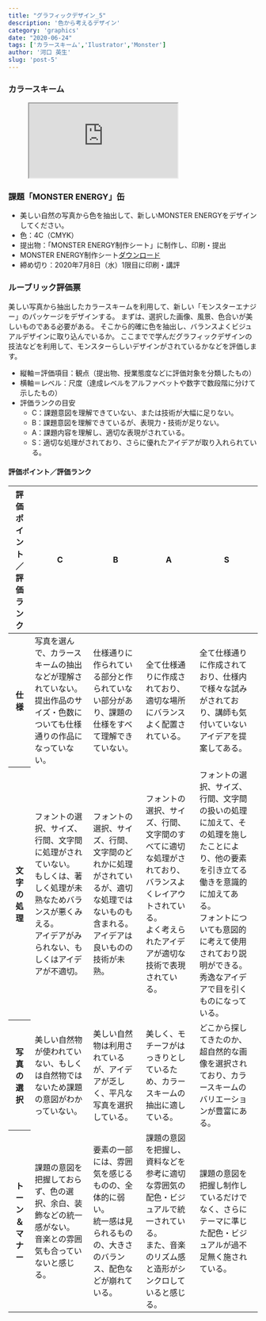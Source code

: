 ```yaml
---
title: "グラフィックデザイン_5"
description: '色から考えるデザイン'
category: 'graphics'
date: "2020-06-24"
tags: ['カラースキーム','Ilustrator','Monster']
author: '河口 英生'
slug: 'post-5'
---
```

<div class="post-section">
<h3 class="title is-5" >カラースキーム</h3>
<figure class="is-fullwidth slide">
  <iframe src="https://drive.google.com/file/d/1O2Vfbk-2PlLpSLI9ecn7Gc9mLq308HC3/preview"></iframe>
</figure>
</div>

<div class="post-section">
<h3 class="title is-5" >課題「MONSTER ENERGY」缶</h3>

+ 美しい自然の写真から色を抽出して、新しいMONSTER ENERGYをデザインしてください。
+ 色：4C（CMYK）
+ 提出物：「MONSTER ENERGY制作シート」に制作し、印刷・提出
+ MONSTER ENERGY制作シート[ダウンロード](https://drive.google.com/file/d/1ytKkoJvrxvI96narKRiHA_d7TfmeeS7Q/view?usp=sharing)
+ 締め切り：2020年7月8日（水）1限目に印刷・講評

</div>

<div class="post-section">
<h3 class="title is-5">ルーブリック評価票</h3>

美しい写真から抽出したカラースキームを利用して、新しい「モンスターエナジー」のパッケージをデザインする。
まずは、選択した画像、風景、色合いが美しいものである必要がある。
そこから的確に色を抽出し、バランスよくビジュアルデザインに取り込んでいるか。
ここまでで学んだグラフィックデザインの技法などを利用して、モンスターらしいデザインがされているかなどを評価します。

+ 縦軸＝評価項目：観点（提出物、授業態度などに評価対象を分類したもの）
+ 横軸＝レベル：尺度（達成レベルをアルファベットや数字で数段階に分けて示したもの）
+ 評価ランクの目安
  + C：課題意図を理解できていない、または技術が大幅に足りない。
  + B：課題意図を理解できているが、表現力・技術が足りない。
  + A：課題内容を理解し、適切な表現がされている。
  + S：適切な処理がされており、さらに優れたアイデアが取り入れられている。

<h4 class="title is-6">評価ポイント／評価ランク</h4>
<table class="table is-bordered is-striped is-narrow is-fullwidth">
<thead class="table-top">
    <tr>
        <th>評価ポイント／評価ランク</th>
        <th>C</th>
        <th>B</th>
        <th>A</th>
        <th>S</th>
    </tr>
</thead>
<tbody>
    <tr>
        <th>仕様</th>
        <td>写真を選んで、カラースキームの抽出などが理解されていない。提出作品のサイズ・色数についても仕様通りの作品になっていない。</td>
        <td>仕様通りに作られている部分と作られていない部分があり、課題の仕様をすべて理解できていない。</td>
        <td>全て仕様通りに作成されており、適切な場所にバランスよく配置されている。</td>
        <td>全て仕様通りに作成されており、仕様内で様々な試みがされており、講師も気付いていないアイデアを提案してある。</td>
    </tr>
    <tr>
        <th>文字の処理</th>
        <td>フォントの選択、サイズ、行間、文字間に処理がされていない。<br>
        もしくは、著しく処理が未熟なためバランスが悪くみえる。<br>
        アイデアがみられない、もしくはアイデアが不適切。</td>
        <td>フォントの選択、サイズ、行間、文字間のどれかに処理がされているが、適切な処理ではないものも含まれる。<br>
        アイデアは良いものの技術が未熟。</td>
        <td>フォントの選択、サイズ、行間、文字間のすべてに適切な処理がされており、バランスよくレイアウトされている。<br>
        よく考えられたアイデアが適切な技術で表現されている。</td>
        <td>フォントの選択、サイズ、行間、文字間の扱いの処理に加えて、その処理を施したことにより、他の要素を引き立てる働きを意識的に加えてある。<br>
        フォントについても意図的に考えて使用されており説明ができる。<br>
        秀逸なアイデアで目を引くものになっている。</td>
    </tr>
    <tr>
        <th>写真の選択</th>
        <td>美しい自然物が使われていない、もしくは自然物ではないため課題の意図がわかっていない。</td>
        <td>美しい自然物は利用されているが、アイデアが乏しく、平凡な写真を選択している。</td>
        <td>美しく、モチーフがはっきりとしているため、カラースキームの抽出に適している。</td>
        <td>どこから探してきたのか、超自然的な画像を選択されており、カラースキームのバリエーションが豊富にある。</td>
    </tr>
    <tr>
        <th>トーン＆マナー</th>
        <td>課題の意図を把握しておらず、色の選択、余白、装飾などの統一感がない。<br>
        音楽との雰囲気も合っていないと感じる。</td>
        <td>要素の一部には、雰囲気を感じるものの、全体的に弱い。<br>
        統一感は見られるものの、大きさのバランス、配色などが崩れている。</td>
        <td>課題の意図を把握し、資料などを参考に適切な雰囲気の配色・ビジュアルで統一されている。<br>
        また、音楽のリズム感と造形がシンクロしていると感じる。</td>
        <td>課題の意図を把握し制作しているだけでなく、さらにテーマに準じた配色・ビジュアルが過不足無く施されている。</td>
    </tr>
</tbody>
</table>
</div>